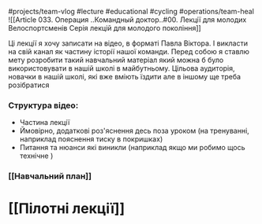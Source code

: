 #projects/team-vlog #lecture #educational #cycling #operations/team-heal 
![[Article 033. Операция ..Командный доктор..#00. Лекції для молодих Велоспортсменів Серія лекцій для молодого покоління]]

Ці лекції я хочу записати на відео, в форматі Павла Віктора. І викласти на свій канал як частину історії нашої команди. Перед собою я ставлю мету розробити такий навчальний матеріал який можна б було використовувати в нашій школі в майбутньому. Цільова аудиторія, новачки в нашій школі, які вже вміють їздити але в іншому ще треба розібратися
### Структура відео: 
 - Частина лекції
 - Ймовірно, додаткові роз'яснення десь поза уроком (на тренуванні, наприклад пояснення тиску в покришках)
 - Питання та нюанси які виникли (наприклад якщо ми робимо щось технічне )
### [[Навчальний план]]

# [[Пілотні лекції]]
